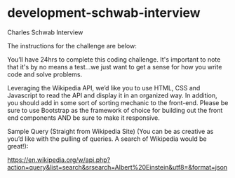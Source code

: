 # development-schwab-interview
Charles Schwab Interview

The instructions for the challenge are below:

You’ll have 24hrs to complete this coding challenge. It's important to note that it's by no means a test...we just want to get a sense for how you write code and solve problems.

Leveraging the Wikipedia API, we’d like you to use HTML, CSS and Javascript to read the API and display it in an organized way. In addition, you should add in some sort of sorting mechanic to the front-end. Please be sure to use Bootstrap as the framework of choice for building out the front end components AND be sure to make it responsive.

Sample Query (Straight from Wikipedia Site) (You can be as creative as you’d like with the pulling of queries. A search of Wikipedia would be great!):

https://en.wikipedia.org/w/api.php?action=query&list=search&srsearch=Albert%20Einstein&utf8=&format=json

